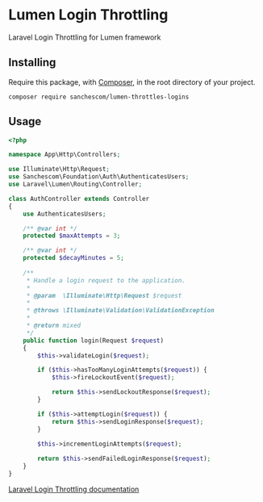 # Lumen Login Throttling
Laravel Login Throttling for Lumen framework

## Installing

Require this package, with [Composer](https://getcomposer.org/), in the root directory of your project.

```
composer require sanchescom/lumen-throttles-logins
```

## Usage

```php
<?php

namespace App\Http\Controllers;

use Illuminate\Http\Request;
use Sanchescom\Foundation\Auth\AuthenticatesUsers;
use Laravel\Lumen\Routing\Controller;

class AuthController extends Controller
{
    use AuthenticatesUsers;

    /** @var int */
    protected $maxAttempts = 3;

    /** @var int */
    protected $decayMinutes = 5;
    
    /**
     * Handle a login request to the application.
     *
     * @param  \Illuminate\Http\Request $request
     *
     * @throws \Illuminate\Validation\ValidationException
     *
     * @return mixed
     */
    public function login(Request $request)
    {
        $this->validateLogin($request);

        if ($this->hasTooManyLoginAttempts($request)) {
            $this->fireLockoutEvent($request);

            return $this->sendLockoutResponse($request);
        }

        if ($this->attemptLogin($request)) {
            return $this->sendLoginResponse($request);
        }
        
        $this->incrementLoginAttempts($request);

        return $this->sendFailedLoginResponse($request);
    }
}
```

[Laravel Login Throttling documentation](https://laravel.com/docs/5.8/authentication#login-throttling)

